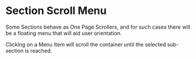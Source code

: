 # Section Scroll Menu

Some Sections behave as One Page Scrollers, and for such cases there will be a floating menu that will aid user orientation.

Clicking on a Menu Item will scroll the container until the selected sub-section is reached.

